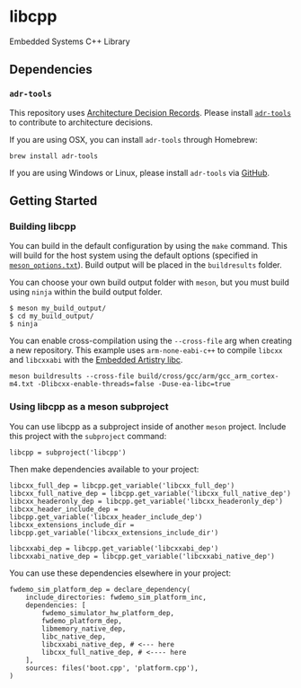 # libcpp
Embedded Systems C++ Library


## Dependencies

### `adr-tools`

This repository uses [Architecture Decision Records](https://embeddedartistry.com/blog/2018/4/5/documenting-architectural-decisions-within-our-repositories). Please install [`adr-tools`](https://github.com/npryce/adr-tools) to contribute to architecture decisions.

If you are using OSX, you can install `adr-tools` through Homebrew:

```
brew install adr-tools
```

If you are using Windows or Linux, please install `adr-tools` via [GitHub](https://github.com/npryce/adr-tools).

## Getting Started

### Building libcpp

You can build in the default configuration by using the `make` command. This will build for the host system using the default options (specified in [`meson_options.txt`](meson_options.txt)). Build output will be placed in the `buildresults` folder.

You can choose your own build output folder with `meson`, but you must build using `ninja` within the build output folder.

```
$ meson my_build_output/
$ cd my_build_output/
$ ninja
```

You can enable cross-compilation using the `--cross-file` arg when creating a new repository. This example uses `arm-none-eabi-c++` to compile `libcxx` and `libcxxabi` with the [Embedded Artistry libc](https://github.com/embeddedartistry/libc).

```
meson buildresults --cross-file build/cross/gcc/arm/gcc_arm_cortex-m4.txt -Dlibcxx-enable-threads=false -Duse-ea-libc=true
```

### Using libcpp as a meson subproject

You can use libcpp as a subproject inside of another `meson` project. Include this project with the `subproject` command:

```
libcpp = subproject('libcpp')
```

Then make dependencies available to your project:

```
libcxx_full_dep = libcpp.get_variable('libcxx_full_dep')
libcxx_full_native_dep = libcpp.get_variable('libcxx_full_native_dep')
libcxx_headeronly_dep = libcpp.get_variable('libcxx_headeronly_dep')
libcxx_header_include_dep = libcpp.get_variable('libcxx_header_include_dep')
libcxx_extensions_include_dir = libcpp.get_variable('libcxx_extensions_include_dir')

libcxxabi_dep = libcpp.get_variable('libcxxabi_dep')
libcxxabi_native_dep = libcpp.get_variable('libcxxabi_native_dep')
```

You can use these dependencies elsewhere in your project:

```
fwdemo_sim_platform_dep = declare_dependency(
    include_directories: fwdemo_sim_platform_inc,
    dependencies: [
        fwdemo_simulator_hw_platform_dep,
        fwdemo_platform_dep,
        libmemory_native_dep,
        libc_native_dep,
        libcxxabi_native_dep, # <--- here
        libcxx_full_native_dep, # <---- here
    ],
    sources: files('boot.cpp', 'platform.cpp'),
)
```
